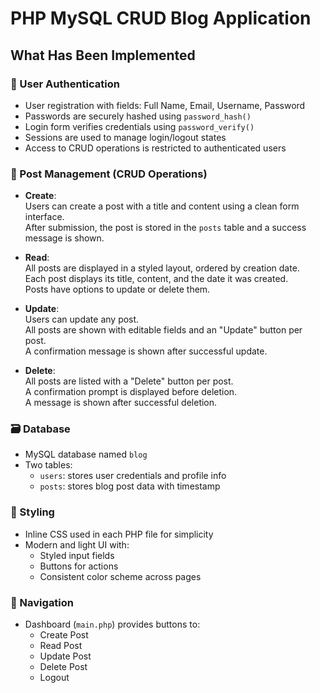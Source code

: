 # PHP MySQL CRUD Blog Application

## What Has Been Implemented

### 🔐 User Authentication
- User registration with fields: Full Name, Email, Username, Password
- Passwords are securely hashed using `password_hash()`
- Login form verifies credentials using `password_verify()`
- Sessions are used to manage login/logout states
- Access to CRUD operations is restricted to authenticated users

### 📝 Post Management (CRUD Operations)
- **Create**:  
  Users can create a post with a title and content using a clean form interface.  
  After submission, the post is stored in the `posts` table and a success message is shown.

- **Read**:  
  All posts are displayed in a styled layout, ordered by creation date.  
  Each post displays its title, content, and the date it was created.  
  Posts have options to update or delete them.

- **Update**:  
  Users can update any post.  
  All posts are shown with editable fields and an "Update" button per post.  
  A confirmation message is shown after successful update.

- **Delete**:  
  All posts are listed with a "Delete" button per post.  
  A confirmation prompt is displayed before deletion.  
  A message is shown after successful deletion.

### 🗃️ Database
- MySQL database named `blog`
- Two tables:
  - `users`: stores user credentials and profile info
  - `posts`: stores blog post data with timestamp

### 💅 Styling
- Inline CSS used in each PHP file for simplicity
- Modern and light UI with:
  - Styled input fields
  - Buttons for actions
  - Consistent color scheme across pages

### 🔄 Navigation
- Dashboard (`main.php`) provides buttons to:
  - Create Post
  - Read Post
  - Update Post
  - Delete Post
  - Logout

